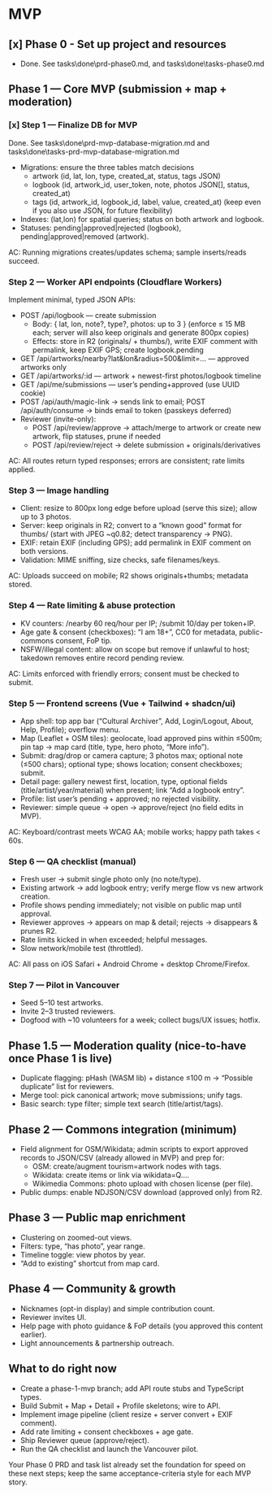 # MVP

## [x] Phase 0 - Set up project and resources

- Done. See tasks\done\prd-phase0.md, and tasks\done\tasks-phase0.md

## Phase 1 — Core MVP (submission + map + moderation)

### [x] Step 1 — Finalize DB for MVP

Done. See tasks\done\prd-mvp-database-migration.md and tasks\done\tasks-prd-mvp-database-migration.md

- Migrations: ensure the three tables match decisions
  - artwork (id, lat, lon, type, created_at, status, tags JSON)
  - logbook (id, artwork_id, user_token, note, photos JSON[], status, created_at)
  - tags (id, artwork_id, logbook_id, label, value, created_at) (keep even if you also use JSON, for future flexibility)
- Indexes: (lat,lon) for spatial queries; status on both artwork and logbook.
- Statuses: pending|approved|rejected (logbook), pending|approved|removed (artwork).

AC: Running migrations creates/updates schema; sample inserts/reads succeed.

### Step 2 — Worker API endpoints (Cloudflare Workers)

Implement minimal, typed JSON APIs:

- POST /api/logbook — create submission
  - Body: { lat, lon, note?, type?, photos: up to 3 } (enforce ≤ 15 MB each; server will also keep originals and generate 800px copies)
  - Effects: store in R2 (originals/ + thumbs/), write EXIF comment with permalink, keep EXIF GPS; create logbook.pending
- GET /api/artworks/nearby?lat&lon&radius=500&limit=… — approved artworks only
- GET /api/artworks/:id — artwork + newest-first photos/logbook timeline
- GET /api/me/submissions — user’s pending+approved (use UUID cookie)
- POST /api/auth/magic-link → sends link to email; POST /api/auth/consume → binds email to token (passkeys deferred)
- Reviewer (invite-only):
  - POST /api/review/approve → attach/merge to artwork or create new artwork, flip statuses, prune if needed
  - POST /api/review/reject → delete submission + originals/derivatives

AC: All routes return typed responses; errors are consistent; rate limits applied.

### Step 3 — Image handling

- Client: resize to 800px long edge before upload (serve this size); allow up to 3 photos.
- Server: keep originals in R2; convert to a “known good” format for thumbs/ (start with JPEG ~q0.82; detect transparency → PNG).
- EXIF: retain EXIF (including GPS); add permalink in EXIF comment on both versions.
- Validation: MIME sniffing, size checks, safe filenames/keys.

AC: Uploads succeed on mobile; R2 shows originals+thumbs; metadata stored.

### Step 4 — Rate limiting & abuse protection

- KV counters: /nearby 60 req/hour per IP; /submit 10/day per token+IP.
- Age gate & consent (checkboxes): “I am 18+”, CC0 for metadata, public-commons consent, FoP tip.
- NSFW/illegal content: allow on scope but remove if unlawful to host; takedown removes entire record pending review.

AC: Limits enforced with friendly errors; consent must be checked to submit.

### Step 5 — Frontend screens (Vue + Tailwind + shadcn/ui)

- App shell: top app bar (“Cultural Archiver”, Add, Login/Logout, About, Help, Profile); overflow menu.
- Map (Leaflet + OSM tiles): geolocate, load approved pins within ≤500m; pin tap → map card (title, type, hero photo, “More info”).
- Submit: drag/drop or camera capture; 3 photos max; optional note (≤500 chars); optional type; shows location; consent checkboxes; submit.
- Detail page: gallery newest first, location, type, optional fields (title/artist/year/material) when present; link “Add a logbook entry”.
- Profile: list user’s pending + approved; no rejected visibility.
- Reviewer: simple queue → open → approve/reject (no field edits in MVP).

AC: Keyboard/contrast meets WCAG AA; mobile works; happy path takes < 60s.

### Step 6 — QA checklist (manual)

- Fresh user → submit single photo only (no note/type).
- Existing artwork → add logbook entry; verify merge flow vs new artwork creation.
- Profile shows pending immediately; not visible on public map until approval.
- Reviewer approves → appears on map & detail; rejects → disappears & prunes R2.
- Rate limits kicked in when exceeded; helpful messages.
- Slow network/mobile test (throttled).

AC: All pass on iOS Safari + Android Chrome + desktop Chrome/Firefox.

### Step 7 — Pilot in Vancouver

- Seed 5–10 test artworks.
- Invite 2–3 trusted reviewers.
- Dogfood with ~10 volunteers for a week; collect bugs/UX issues; hotfix.

## Phase 1.5 — Moderation quality (nice-to-have once Phase 1 is live)

- Duplicate flagging: pHash (WASM lib) + distance ≤100 m → “Possible duplicate” list for reviewers.
- Merge tool: pick canonical artwork; move submissions; unify tags.
- Basic search: type filter; simple text search (title/artist/tags).

## Phase 2 — Commons integration (minimum)

- Field alignment for OSM/Wikidata; admin scripts to export approved records to JSON/CSV (already allowed in MVP) and prep for:
  - OSM: create/augment tourism=artwork nodes with tags.
  - Wikidata: create items or link via wikidata=Q….
  - Wikimedia Commons: photo upload with chosen license (per file).
- Public dumps: enable NDJSON/CSV download (approved only) from R2.

## Phase 3 — Public map enrichment

- Clustering on zoomed-out views.
- Filters: type, “has photo”, year range.
- Timeline toggle: view photos by year.
- “Add to existing” shortcut from map card.

## Phase 4 — Community & growth

- Nicknames (opt-in display) and simple contribution count.
- Reviewer invites UI.
- Help page with photo guidance & FoP details (you approved this content earlier).
- Light announcements & partnership outreach.

## What to do right now

- Create a phase-1-mvp branch; add API route stubs and TypeScript types.
- Build Submit + Map + Detail + Profile skeletons; wire to API.
- Implement image pipeline (client resize + server convert + EXIF comment).
- Add rate limiting + consent checkboxes + age gate.
- Ship Reviewer queue (approve/reject).
- Run the QA checklist and launch the Vancouver pilot.

Your Phase 0 PRD and task list already set the foundation for speed on these next steps; keep the same acceptance-criteria style for each MVP story.
